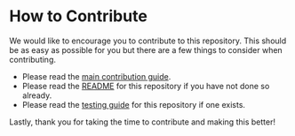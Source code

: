 # How to Contribute

We would like to encourage you to contribute to this repository.
This should be as easy as possible for you but there are a few things to consider when contributing.

* Please read the [main contribution guide](https://github.com/rcbops/chef-cookbooks/blob/master/CONTRIBUTING.md).
* Please read the [README](README.md) for this repository if you have not done so already.
* Please read the [testing guide](TESTING.md) for this repository if one exists.

Lastly, thank you for taking the time to contribute and making this better!
